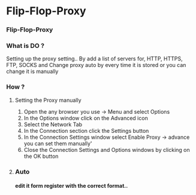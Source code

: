 # Flip-Flop-Proxy

 <h3>
 Flip-Flop-Proxy
 </h3>
 <p>
 
 </p>
 
 
  <h3>
What is DO ?
 </h3>
 <p>
 Setting up the proxy setting..  By add a list of servers for, HTTP, HTTPS, FTP, SOCKS  and Change proxy auto by every time  it is stored or you can change it is manually

 </p>
 
 
  <h3>
How ?
 </h3>
 <ol>
 <li>
 <p>
 Setting the Proxy manually
 <ol>
<li>Open the any browser you use -> Menu and select Options</li>
<li>In the Options window click on the Advanced icon</li>

<li>Select the Network Tab</li>

<li>In the Connection section click the Settings button</li>

 <li>In the Connection Settings window select Enable Proxy -> advance you can set them manually'</li>
<li>Close the Connection Settings and Options windows by clicking on the OK button</li>
</ol>
 </p>
 </li>
 
 
  <li>
  <h3>
Auto
 </h3>
 <p>
 <h4>
 edit it form register with the correct format..
 
 </h4>
 </p>
  </li>
 </ol>
